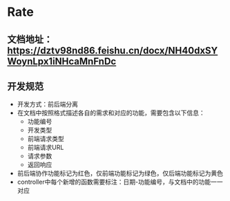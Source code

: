 # Rate
## 文档地址：https://dztv98nd86.feishu.cn/docx/NH40dxSYWoynLpx1iNHcaMnFnDc
## 开发规范
- 开发方式：前后端分离
- 在文档中按照格式描述各自的需求和对应的功能，需要包含以下信息：
  - 功能编号
  - 开发类型
  - 前端请求类型
  - 前端请求URL
  - 请求参数
  - 返回响应
- 前后端协作功能标记为红色，仅前端功能标记为绿色，仅后端功能标记为黄色
- controller中每个新增的函数需要标注：日期-功能编号，与文档中的功能一一对应
